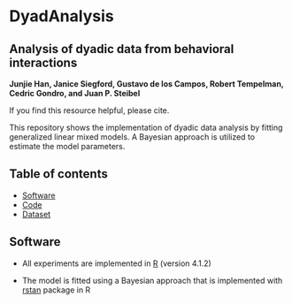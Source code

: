 # DyadAnalysis
## Analysis of dyadic data from behavioral interactions ##

__Junjie Han, Janice Siegford, Gustavo de los Campos, Robert Tempelman, Cedric Gondro, and Juan P. Steibel__

If you find this resource helpful, please cite.

This repository shows the implementation of dyadic data analysis by fitting generalized linear mixed models. A Bayesian approach is utilized to estimate the model parameters.

## Table of contents

* [Software](#Software)
* [Code](#Code)
* [Dataset](#Dataset)

## Software
* All experiments are implemented in [R](https://cloud.r-project.org/) (version 4.1.2)

* The model is fitted using a Bayesian approach that is implemented with [rstan](https://mc-stan.org/users/interfaces/rstan) package in R 

